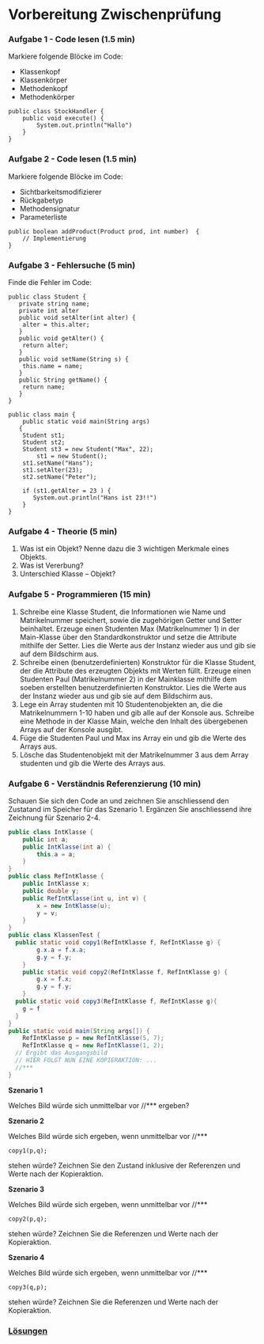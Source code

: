 # Vorbereitung Zwischenprüfung

### Aufgabe 1 - Code lesen (1.5 min)

Markiere folgende Blöcke im Code:

* Klassenkopf
* Klassenkörper
* Methodenkopf
* Methodenkörper

```
public class StockHandler {
	public void execute() {
		System.out.println("Hallo")
	}
}
```

### Aufgabe 2 - Code lesen (1.5 min)

Markiere folgende Blöcke im Code:

* Sichtbarkeitsmodifizierer
* Rückgabetyp
* Methodensignatur
* Parameterliste

```
public boolean addProduct(Product prod, int number)  {
	// Implementierung
}
```

### Aufgabe 3 - Fehlersuche (5 min)

Finde die Fehler im Code:

```
public class Student {
   private string name;
   private int alter
   public void setAlter(int alter) {
	alter = this.alter;
   }
   public void getAlter() {
	return alter;
   }
   public void setName(String s) {
	this.name = name;
   }
   public String getName() {
	return name;
   }
}

public class main {
    public static void main(String args)
   {
	Student st1;
	Student st2;
	Student st3 = new Student("Max", 22);
		st1 = new Student();
	st1.setName("Hans");
	st1.setAlter(23);
	st2.setName("Peter");

	if (st1.getAlter = 23 ) {
	   System.out.println("Hans ist 23!!")
	}
}
```

### Aufgabe 4 - Theorie (5 min)

1. Was ist ein Objekt? Nenne dazu die 3 wichtigen Merkmale eines Objekts.
2. Was ist Vererbung?
3. Unterschied Klasse – Objekt?


### Aufgabe 5 - Programmieren (15 min)

1. Schreibe eine Klasse Student, die Informationen wie Name und Matrikelnummer speichert, sowie die zugehörigen Getter und Setter beinhaltet. Erzeuge einen Studenten Max (Matrikelnummer 1) in der Main-Klasse über den Standardkonstruktor und setze die Attribute mithilfe der Setter. Lies die Werte aus der Instanz wieder aus und gib sie auf dem Bildschirm aus.
2. Schreibe einen (benutzerdefinierten) Konstruktor für die Klasse Student, der die Attribute des erzeugten Objekts mit Werten füllt. Erzeuge einen Studenten Paul (Matrikelnummer 2) in der Mainklasse mithilfe dem soeben erstellten benutzerdefinierten Konstruktor. Lies die Werte aus der Instanz wieder aus und gib sie auf dem Bildschirm aus.
3. Lege ein Array studenten mit 10 Studentenobjekten an, die die Matrikelnummern 1-10 haben und gib alle auf der Konsole aus. Schreibe eine Methode in der Klasse Main, welche den Inhalt des übergebenen Arrays auf der Konsole ausgibt.
4. Füge die Studenten Paul und Max ins Array ein und gib die Werte des Arrays aus.
5. Lösche das Studentenobjekt mit der Matrikelnummer 3 aus dem Array studenten und gib die Werte des Arrays aus.

### Aufgabe 6 - Verständnis Referenzierung (10 min)

Schauen Sie sich den Code an und zeichnen Sie anschliessend den Zustatand im Speicher für das Szenario 1.
Ergänzen Sie anschliessend ihre Zeichnung für Szenario 2-4.

```java
public class IntKlasse {
	public int a;
	public IntKlasse(int a) {
		this.a = a;
	}
}
public class RefIntKlasse {
	public IntKlasse x;
	public double y;
	public RefIntKlasse(int u, int v) {
		x = new IntKlasse(u);
		y = v;
	}
}
public class KlassenTest {
  public static void copy1(RefIntKlasse f, RefIntKlasse g) {
		g.x.a = f.x.a;
		g.y = f.y;
	}
	public static void copy2(RefIntKlasse f, RefIntKlasse g) {
		g.x = f.x;
		g.y = f.y;
	}
  public static void copy3(RefIntKlasse f, RefIntKlasse g){
    g = f
  }
}
public static void main(String args[]) {
	RefIntKlasse p = new RefIntKlasse(5, 7);
	RefIntKlasse q = new RefIntKlasse(1, 2);
  // Ergibt das Ausgangsbild
  // HIER FOLGT NUN EINE KOPIERAKTION: ...
  //***
}
```

**Szenario 1**

Welches Bild würde sich unmittelbar vor //*** ergeben?

**Szenario 2**

Welches Bild würde sich ergeben, wenn unmittelbar vor //***

    copy1(p,q);

stehen würde? Zeichnen Sie den Zustand inklusive der Referenzen und Werte nach der Kopieraktion.

**Szenario 3**

Welches Bild würde sich ergeben, wenn unmittelbar vor //***

    copy2(p,q);

stehen würde? Zeichnen Sie die Referenzen und Werte nach der Kopieraktion.

**Szenario 4**

Welches Bild würde sich ergeben, wenn unmittelbar vor //***

    copy3(q,p);

stehen würde? Zeichnen Sie die Referenzen und Werte nach der Kopieraktion.

### [Lösungen](Week7_Keys.md)

